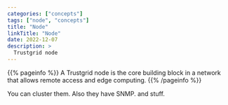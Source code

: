 ```yaml
---
categories: ["concepts"]
tags: ["node", "concepts"]
title: "Node"
linkTitle: "Node"
date: 2022-12-07
description: >
  Trustgrid node
---
```


{{% pageinfo %}}
A Trustgrid node is the core building block in a network that allows remote access and edge computing.
{{% /pageinfo %}}

You can cluster them. Also they have SNMP. and stuff.
